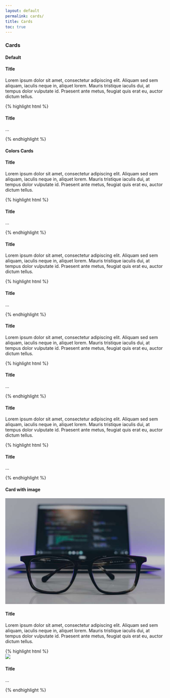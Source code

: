 ```yaml
---
layout: default
permalink: cards/
title: Cards
toc: true
---
```


<h3>Cards</h3>

<h4>Default</h4>
<div class="element-card">
  <div class="card">
    <div class="card-body">
      <h4>Title</h4>
      <p>
        Lorem ipsum dolor sit amet, consectetur adipiscing elit. Aliquam sed sem aliquam, iaculis neque in, aliquet lorem. Mauris tristique iaculis dui, at tempus dolor vulputate id. Praesent ante metus, feugiat quis erat eu, auctor dictum tellus.
      </p>
    </div>
  </div>
</div>
<div class="element-card">
{% highlight html %}
<div class="card">
  <div class="card-body">
    <h4>Title</h4>
    <p>...</p>
  </div>
</div>
{% endhighlight %}
</div>

<h4>Colors Cards</h4>
<div class="element-card">
  <div class="card blue">
    <div class="card-body">
      <h4>Title</h4>
      <p>
        Lorem ipsum dolor sit amet, consectetur adipiscing elit. Aliquam sed sem aliquam, iaculis neque in, aliquet lorem. Mauris tristique iaculis dui, at tempus dolor vulputate id. Praesent ante metus, feugiat quis erat eu, auctor dictum tellus.
      </p>
    </div>
  </div>

{% highlight html %}
<div class="card blue">
  <div class="card-body">
    <h4>Title</h4>
    <p>...</p>
  </div>
</div>
{% endhighlight %}
</div>
<div class="element-card">
  <div class="card green">
    <div class="card-body">
      <h4>Title</h4>
      <p>
        Lorem ipsum dolor sit amet, consectetur adipiscing elit. Aliquam sed sem aliquam, iaculis neque in, aliquet lorem. Mauris tristique iaculis dui, at tempus dolor vulputate id. Praesent ante metus, feugiat quis erat eu, auctor dictum tellus.
      </p>
    </div>
  </div>
{% highlight html %}
<div class="card green">
  <div class="card-body">
    <h4>Title</h4>
    <p>...</p>
  </div>
</div>
{% endhighlight %}
</div>
<div class="element-card">
  <div class="card dark-blue">
    <div class="card-body">
      <h4>Title</h4>
      <p>
        Lorem ipsum dolor sit amet, consectetur adipiscing elit. Aliquam sed sem aliquam, iaculis neque in, aliquet lorem. Mauris tristique iaculis dui, at tempus dolor vulputate id. Praesent ante metus, feugiat quis erat eu, auctor dictum tellus.
      </p>
    </div>
  </div>
{% highlight html %}
<div class="card dark-blue">
  <div class="card-body">
    <h4>Title</h4>
    <p>...</p>
  </div>
</div>
{% endhighlight %}
</div>
<div class="element-card">
  <div class="card black">
    <div class="card-body">
      <h4>Title</h4>
      <p>
        Lorem ipsum dolor sit amet, consectetur adipiscing elit. Aliquam sed sem aliquam, iaculis neque in, aliquet lorem. Mauris tristique iaculis dui, at tempus dolor vulputate id. Praesent ante metus, feugiat quis erat eu, auctor dictum tellus.
      </p>
    </div>
  </div>
{% highlight html %}
<div class="card black">
  <div class="card-body">
    <h4>Title</h4>
    <p>...</p>
  </div>
</div>
{% endhighlight %}
</div>


<h4>Card with image</h4>
<div class="element-card">
  <div class="card">
    <img src="/assets/img/img.jpg">
    <div class="card-body">
      <h4>Title</h4>
      <p>
        Lorem ipsum dolor sit amet, consectetur adipiscing elit. Aliquam sed sem aliquam, iaculis neque in, aliquet lorem. Mauris tristique iaculis dui, at tempus dolor vulputate id. Praesent ante metus, feugiat quis erat eu, auctor dictum tellus.
      </p>
    </div>
  </div>
</div>
<div class="element-card">
{% highlight html %}
<div class="card">
  <img src="your-image-here.jpg">
  <div class="card-body">
    <h4>Title</h4>
    <p>...</p>
  </div>
</div>
{% endhighlight %}
</div>
